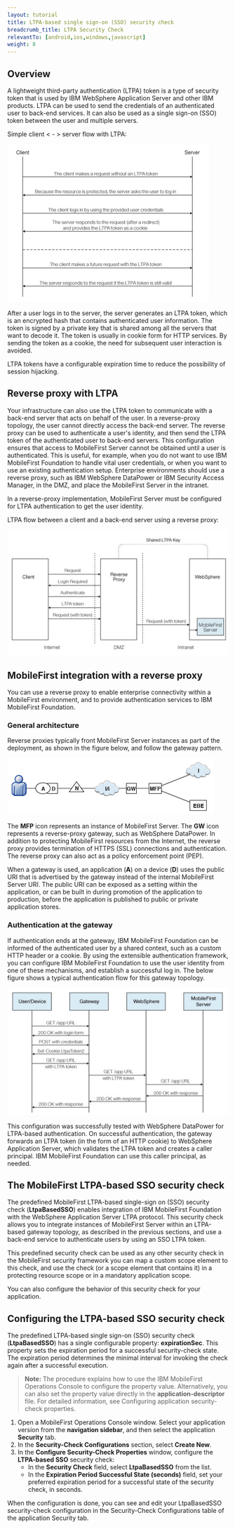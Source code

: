 ```yaml
---
layout: tutorial
title: LTPA-based single sign-on (SSO) security check
breadcrumb_title: LTPA Security Check
relevantTo: [android,ios,windows,javascript]
weight: 8
---
```

## Overview
A lightweight third-party authentication (LTPA) token is a type of security token that is used by IBM WebSphere Application Server and other IBM products. LTPA can be used to send the credentials of an authenticated user to back-end services. It can also be used as a single sign-on (SSO) token between the user and multiple servers.

Simple client < - > server flow with LTPA:

![Simple LTPA-based client <-> server flow](ltpa_simple_client_server.jpg)

After a user logs in to the server, the server generates an LTPA token, which is an encrypted hash that contains authenticated user information. The token is signed by a private key that is shared among all the servers that want to decode it. The token is usually in cookie form for HTTP services. By sending the token as a cookie, the need for subsequent user interaction is avoided.

LTPA tokens have a configurable expiration time to reduce the possibility of session hijacking.

## Reverse proxy with LTPA
Your infrastructure can also use the LTPA token to communicate with a back-end server that acts on behalf of the user. In a reverse-proxy topology, the user cannot directly access the back-end server. The reverse proxy can be used to authenticate a user's identity, and then send the LTPA token of the authenticated user to back-end servers. This configuration ensures that access to MobileFirst Server cannot be obtained until a user is authenticated. This is useful, for example, when you do not want to use IBM MobileFirst Foundation to handle vital user credentials, or when you want to use an existing authentication setup. Enterprise environments should use a reverse proxy, such as IBM WebSphere DataPower or IBM Security Access Manager, in the DMZ, and place the MobileFirst Server in the intranet.

In a reverse-proxy implementation, MobileFirst Server must be configured for LTPA authentication to get the user identity.

LTPA flow between a client and a back-end server using a reverse proxy:

![Reverse-proxy LTPA flow](ltpa_reverse_proxy.jpg)

## MobileFirst integration with a reverse proxy
You can use a reverse proxy to enable enterprise connectivity within a MobileFirst environment, and to provide authentication services to IBM MobileFirst Foundation.

### General architecture
Reverse proxies typically front MobileFirst Server instances as part of the deployment, as shown in the figure below, and follow the gateway pattern.

![ Integration with reverse proxy](reverse_proxy_integ.jpg)

The **MFP** icon represents an instance of MobileFirst Server. The **GW** icon represents a reverse-proxy gateway, such as WebSphere DataPower. In addition to protecting MobileFirst resources from the Internet, the reverse proxy provides termination of HTTPS (SSL) connections and authentication. The reverse proxy can also act as a policy enforcement point (PEP).

When a gateway is used, an application (**A**) on a device (**D**) uses the public URI that is advertised by the gateway instead of the internal MobileFirst Server URI. The public URI can be exposed as a setting within the application, or can be built in during promotion of the application to production, before the application is published to public or private application stores.

### Authentication at the gateway
If authentication ends at the gateway, IBM MobileFirst Foundation can be informed of the authenticated user by a shared context, such as a custom HTTP header or a cookie. By using the extensible authentication framework, you can configure IBM MobileFirst Foundation to use the user identity from one of these mechanisms, and establish a successful log in. The below figure shows a typical authentication flow for this gateway topology.

![Authentication flow](mf_reverse_proxy_integ_authentication_flow.jpg)

This configuration was successfully tested with WebSphere DataPower for LTPA-based authentication. On successful authentication, the gateway forwards an LTPA token (in the form of an HTTP cookie) to WebSphere Application Server, which validates the LTPA token and creates a caller principal. IBM MobileFirst Foundation can use this caller principal, as needed.

## The MobileFirst LTPA-based SSO security check
The predefined MobileFirst LTPA-based single-sign on (SSO) security check (**LtpaBasedSSO**) enables integration of IBM MobileFirst Foundation with the WebSphere Application Server LTPA protocol. This security check allows you to integrate instances of MobileFirst Server within an LTPA-based gateway topology, as described in the previous sections, and use a back-end service to authenticate users by using an SSO LTPA token.

This predefined security check can be used as any other security check in the MobileFirst security framework you can map a custom scope element to this check, and use the check (or a scope element that contains it) in a protecting resource scope or in a mandatory application scope.

You can also configure the behavior of this security check for your application.

## Configuring the LTPA-based SSO security check
The predefined LTPA-based single sign-on (SSO) security check (**LtpaBasedSSO**) has a single configurable property: **expirationSec**. This property sets the expiration period for a successful security-check state. The expiration period determines the minimal interval for invoking the check again after a successful execution.

> **Note:** The procedure explains how to use the IBM MobileFirst Operations Console to configure the property value. Alternatively, you can also set the property value directly in the **application-descriptor** file. For detailed information, see Configuring application security-check properties.

1. Open a MobileFirst Operations Console window. Select your application version from the **navigation sidebar**, and then select the application **Security** tab.
2. In the **Security-Check Configurations** section, select **Create New**.
3. In the **Configure Security-Check Properties** window, configure the **LTPA-based SSO** security check:
    * In the **Security Check** field, select **LtpaBasedSSO** from the list.
    * In the **Expiration Period Successful State (seconds)** field, set your preferred expiration period for a successful state of the security check, in seconds.

When the configuration is done, you can see and edit your LtpaBasedSSO security-check configuration in the Security-Check Configurations table of the application Security tab.





